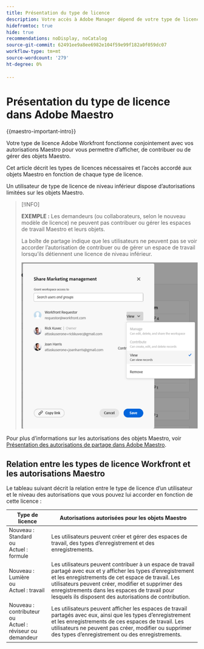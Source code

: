 ```yaml
---
title: Présentation du type de licence
description: Votre accès à Adobe Manager dépend de votre type de licence, en plus de vos autorisations d’accès aux objets Maestro.
hidefromtoc: true
hide: true
recommendations: noDisplay, noCatalog
source-git-commit: 62491ee9a8ee6982e104f59e99f182a0f059dc07
workflow-type: tm+mt
source-wordcount: '279'
ht-degree: 0%

---
```


<!--update the metadata with real things when making this public; also update the description with something like this: Not all users in the organization have the same access and permissions to use Adobe Maestro. This article describes the levels of access that users could have to Adobe Maestro. -->
<!--update the title and the metadata title if Maestro is NOT its own product - because the title is too generic for it being a Workfront capability-->

# Présentation du type de licence dans Adobe Maestro

{{maestro-important-intro}}

Votre type de licence Adobe Workfront fonctionne conjointement avec vos autorisations Maestro pour vous permettre d’afficher, de contribuer ou de gérer des objets Maestro.

Cet article décrit les types de licences nécessaires et l’accès accordé aux objets Maestro en fonction de chaque type de licence.

Un utilisateur de type de licence de niveau inférieur dispose d’autorisations limitées sur les objets Maestro.

>[!INFO]
>
>**EXEMPLE :** Les demandeurs (ou collaborateurs, selon le nouveau modèle de licence) ne peuvent pas contribuer ou gérer les espaces de travail Maestro et leurs objets.
>
>La boîte de partage indique que les utilisateurs ne peuvent pas se voir accorder l’autorisation de contribuer ou de gérer un espace de travail lorsqu’ils détiennent une licence de niveau inférieur.
>
>![](assets/permissions-grayed-out-for-requestor-user.png)


Pour plus d’informations sur les autorisations des objets Maestro, voir [Présentation des autorisations de partage dans Adobe Maestro](/help/quicksilver/maestro/access/sharing-permissions-overview.md).

## Relation entre les types de licence Workfront et les autorisations Maestro

Le tableau suivant décrit la relation entre le type de licence d’un utilisateur et le niveau des autorisations que vous pouvez lui accorder en fonction de cette licence :


| Type de licence | Autorisations autorisées pour les objets Maestro |
|------------------------------------------------|-------------------------------------------------------------------------------------------------------------------------------------------------------------------------------|
| Nouveau : Standard <br> ou <br>Actuel : formule | Les utilisateurs peuvent créer et gérer des espaces de travail, des types d’enregistrement et des enregistrements. |
| Nouveau : Lumière <br> ou <br>Actuel : travail | Les utilisateurs peuvent contribuer à un espace de travail partagé avec eux et y afficher les types d’enregistrement et les enregistrements de cet espace de travail.  Les utilisateurs peuvent créer, modifier et supprimer des enregistrements dans les espaces de travail pour lesquels ils disposent des autorisations de contribution. |
| Nouveau : contributeur <br> ou <br>Actuel : réviseur ou demandeur | Les utilisateurs peuvent afficher les espaces de travail partagés avec eux, ainsi que les types d’enregistrement et les enregistrements de ces espaces de travail. Les utilisateurs ne peuvent pas créer, modifier ou supprimer des types d’enregistrement ou des enregistrements. |



